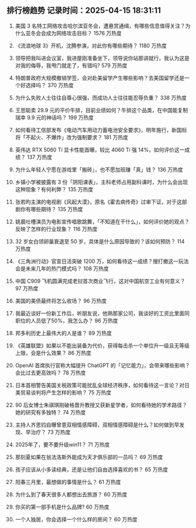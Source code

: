 
## 排行榜趋势 记录时间：2025-04-15 18:31:11
  
  1. 美国 3 名特工网络攻击哈尔滨亚冬会，遭悬赏通缉，有哪些信息值得关注？为什么亚冬会会成为网络攻击目标？ 1576 万热度
    
  2. 《流浪地球 3》开机，沈腾参演，对此你有哪些期待？ 1180 万热度
    
  3. 领导把我叫进会议室，我进屋刚准备坐下，领导说你站那讲就行，我认为这是对我的侮辱，我甩门就走了，有错吗? 579 万热度
    
  4. 特朗普政府大规模撤销学签，会对赴美留学产生哪些影响？去美国留学还是一个好选择吗？ 370 万热度
    
  5. 为什么失败人士往往自尊心很强，而成功人士往往能忍辱负重？ 338 万热度
    
  6. 王思聪卖 29.9 元的平价牛排，目前业绩如何？牛排这个品类，在中国能复制瑞幸 9.9 元的神话吗？ 199 万热度
    
  7. 如何看待工信部发布《电动汽车用动力蓄电池安全要求》，明年施行，新国标将「不起火、不爆炸」改为强制要求？ 181 万热度
    
  8. 英伟达 RTX 5060 Ti 显卡性能首曝，较比 4060 Ti 强 14%，如何评价这一成绩？ 137 万热度
    
  9. 为什么年轻人宁愿在游戏里「搬砖」，也不愿加班赚「真」钱？ 136 万热度
    
  10. 乡镇小学被披露有 3 份「阴阳课表」，主科老师占用副科课时，为什么会出现这种现象？有何利弊？ 135 万热度
    
  11. 张若昀主演的电视剧《风起大漠》，原名《霍去病传奇》过审下证，对于这部剧你有哪些期待？ 135 万热度
    
  12. 姚晨吐槽演员为电影宣传唱歌跳舞，「不知道在干什么」，如何评价她的观点？反映了怎样的行业现象？ 116 万热度
    
  13. 32 岁女白领卵巢衰退至 50 岁，具体是什么原因导致的？该如何预防？ 114 万热度
    
  14. 《三角洲行动》官宣日活突破 1200 万，如何看待这一成绩？搜打撤这一玩法会是未来几年的热门模式吗？ 108 万热度
    
  15. 中国 C909 飞机圆满完成老挝首次商业飞行，这对中国航空工业有何意义？ 97 万热度
    
  16. 美国的美债最终将怎么收场？ 96 万热度
    
  17. 我最近谈好一份新工作后，听朋友说，他熟那家公司，我谈好的工资比里面同职位的人员低了50%，我怎么办？ 96 万热度
    
  18. 邦多利历史上最伟大的人是谁？ 89 万热度
    
  19. 《英雄联盟》如果以不能出装备为代价，获得每击杀一个单位升一级且无等级上限，会是什么效果？ 86 万热度
    
  20. OpenAI 首席执行官称大幅提升 ChatGPT 的「记忆能力」，会带来哪些影响？会比过去更高效吗？ 78 万热度
    
  21. 日本首相警告美国关税政策可能扰乱全球经济秩序，如何看待这一言论？对日美贸易谈判将产生怎样的影响？ 75 万热度
    
  22. 90 后女博士朱祺琪刚破格晋升教授又获新星学者，如何看待她的学术路径？她的研究有多独特？ 74 万热度
    
  23. 主持人齐思钧自曝曾患双相情感障碍，双相情感障碍是什么？如何做到早发现、早治疗？ 73 万热度
    
  24. 2025年了，要不要升级win11？ 71 万热度
    
  25. 那刻夏如果在翁法洛斯外能成为天才俱乐部的一员吗？ 69 万热度
    
  26. 孩子应该从小多读经典，还是让他们自由选择喜欢的书？ 65 万热度
    
  27. 阳春三月里，最想做的事情是什么？ 61 万热度
    
  28. 为什么到了春天很多人都想出去旅游？ 60 万热度
    
  29. 你买的第一部手机是什么品牌? 60 万热度
    
  30. 一个人独居，你会选择一个什么样的房间？ 60 万热度
    
